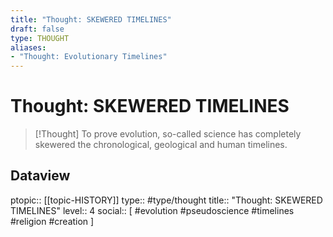 ```yaml
---
title: "Thought: SKEWERED TIMELINES"
draft: false
type: THOUGHT
aliases:
- "Thought: Evolutionary Timelines"
---
```

# Thought: SKEWERED TIMELINES
> [!Thought]
> To prove evolution, so-called science has completely skewered the chronological, geological and human timelines.

## Dataview
ptopic:: [[topic-HISTORY]]
type:: #type/thought
title:: "Thought: SKEWERED TIMELINES"
level:: 4
social:: [ #evolution #pseudoscience #timelines #religion #creation ]